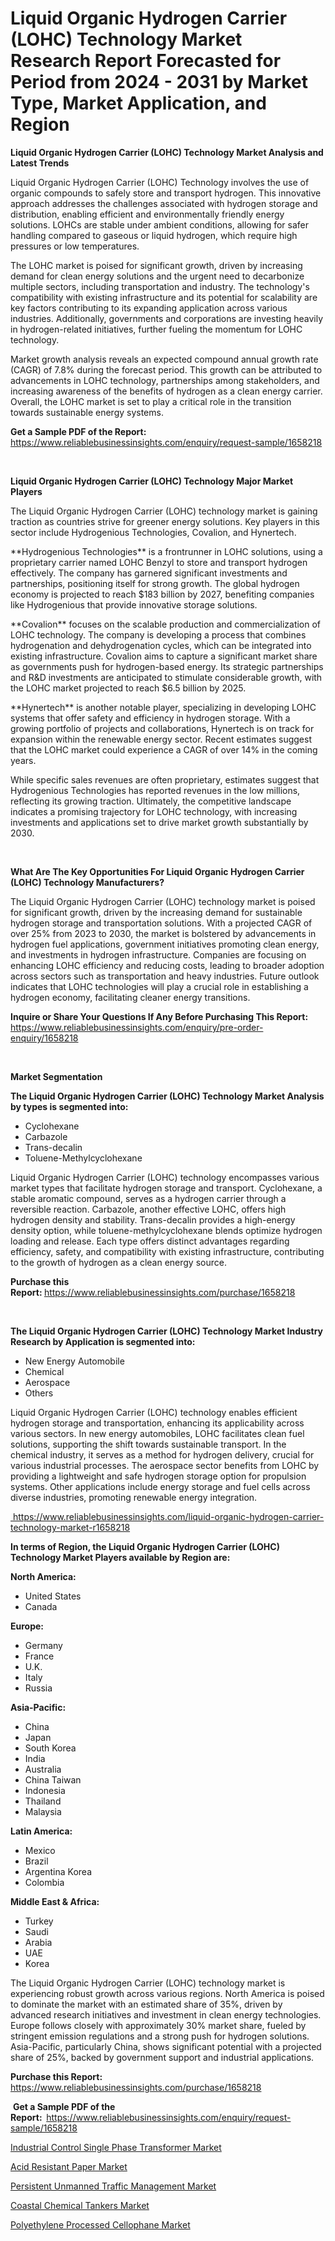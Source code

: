 <p><h1>Liquid Organic Hydrogen Carrier (LOHC) Technology Market Research Report Forecasted for Period from 2024 -  2031 by Market Type, Market Application, and Region</h1></p><p><strong>Liquid Organic Hydrogen Carrier (LOHC) Technology Market Analysis and Latest Trends</strong></p>
<p><p>Liquid Organic Hydrogen Carrier (LOHC) Technology involves the use of organic compounds to safely store and transport hydrogen. This innovative approach addresses the challenges associated with hydrogen storage and distribution, enabling efficient and environmentally friendly energy solutions. LOHCs are stable under ambient conditions, allowing for safer handling compared to gaseous or liquid hydrogen, which require high pressures or low temperatures.</p><p>The LOHC market is poised for significant growth, driven by increasing demand for clean energy solutions and the urgent need to decarbonize multiple sectors, including transportation and industry. The technology's compatibility with existing infrastructure and its potential for scalability are key factors contributing to its expanding application across various industries. Additionally, governments and corporations are investing heavily in hydrogen-related initiatives, further fueling the momentum for LOHC technology.</p><p>Market growth analysis reveals an expected compound annual growth rate (CAGR) of 7.8% during the forecast period. This growth can be attributed to advancements in LOHC technology, partnerships among stakeholders, and increasing awareness of the benefits of hydrogen as a clean energy carrier. Overall, the LOHC market is set to play a critical role in the transition towards sustainable energy systems.</p></p>
<p><strong>Get a Sample PDF of the Report:&nbsp;</strong> <a href="https://www.reliablebusinessinsights.com/enquiry/request-sample/1658218?utm_campaign=62&utm_medium=2&utm_source=Github&utm_content=ia&utm_term=09122024&utm_id=liquid-organic-hydrogen-carrier-lohc-technology">https://www.reliablebusinessinsights.com/enquiry/request-sample/1658218</a></p>
<p>&nbsp;</p>
<p><strong>Liquid Organic Hydrogen Carrier (LOHC) Technology Major Market Players</strong></p>
<p><p>The Liquid Organic Hydrogen Carrier (LOHC) technology market is gaining traction as countries strive for greener energy solutions. Key players in this sector include Hydrogenious Technologies, Covalion, and Hynertech.</p><p>**Hydrogenious Technologies** is a frontrunner in LOHC solutions, using a proprietary carrier named LOHC Benzyl to store and transport hydrogen effectively. The company has garnered significant investments and partnerships, positioning itself for strong growth. The global hydrogen economy is projected to reach $183 billion by 2027, benefiting companies like Hydrogenious that provide innovative storage solutions.</p><p>**Covalion** focuses on the scalable production and commercialization of LOHC technology. The company is developing a process that combines hydrogenation and dehydrogenation cycles, which can be integrated into existing infrastructure. Covalion aims to capture a significant market share as governments push for hydrogen-based energy. Its strategic partnerships and R&D investments are anticipated to stimulate considerable growth, with the LOHC market projected to reach $6.5 billion by 2025.</p><p>**Hynertech** is another notable player, specializing in developing LOHC systems that offer safety and efficiency in hydrogen storage. With a growing portfolio of projects and collaborations, Hynertech is on track for expansion within the renewable energy sector. Recent estimates suggest that the LOHC market could experience a CAGR of over 14% in the coming years.</p><p>While specific sales revenues are often proprietary, estimates suggest that Hydrogenious Technologies has reported revenues in the low millions, reflecting its growing traction. Ultimately, the competitive landscape indicates a promising trajectory for LOHC technology, with increasing investments and applications set to drive market growth substantially by 2030.</p></p>
<p>&nbsp;</p>
<p><strong>What Are The Key Opportunities For Liquid Organic Hydrogen Carrier (LOHC) Technology Manufacturers?</strong></p>
<p><p>The Liquid Organic Hydrogen Carrier (LOHC) technology market is poised for significant growth, driven by the increasing demand for sustainable hydrogen storage and transportation solutions. With a projected CAGR of over 25% from 2023 to 2030, the market is bolstered by advancements in hydrogen fuel applications, government initiatives promoting clean energy, and investments in hydrogen infrastructure. Companies are focusing on enhancing LOHC efficiency and reducing costs, leading to broader adoption across sectors such as transportation and heavy industries. Future outlook indicates that LOHC technologies will play a crucial role in establishing a hydrogen economy, facilitating cleaner energy transitions.</p></p>
<p><strong>Inquire or Share Your Questions If Any Before Purchasing This Report:</strong> <a href="https://www.reliablebusinessinsights.com/enquiry/pre-order-enquiry/1658218?utm_campaign=62&utm_medium=2&utm_source=Github&utm_content=ia&utm_term=09122024&utm_id=liquid-organic-hydrogen-carrier-lohc-technology">https://www.reliablebusinessinsights.com/enquiry/pre-order-enquiry/1658218</a></p>
<p>&nbsp;</p>
<p><strong>Market Segmentation</strong></p>
<p><strong>The Liquid Organic Hydrogen Carrier (LOHC) Technology Market Analysis by types is segmented into:</strong></p>
<p><ul><li>Cyclohexane</li><li>Carbazole</li><li>Trans-decalin</li><li>Toluene-Methylcyclohexane</li></ul></p>
<p><p>Liquid Organic Hydrogen Carrier (LOHC) technology encompasses various market types that facilitate hydrogen storage and transport. Cyclohexane, a stable aromatic compound, serves as a hydrogen carrier through a reversible reaction. Carbazole, another effective LOHC, offers high hydrogen density and stability. Trans-decalin provides a high-energy density option, while toluene-methylcyclohexane blends optimize hydrogen loading and release. Each type offers distinct advantages regarding efficiency, safety, and compatibility with existing infrastructure, contributing to the growth of hydrogen as a clean energy source.</p></p>
<p><strong>Purchase this Report:&nbsp;</strong><a href="https://www.reliablebusinessinsights.com/purchase/1658218?utm_campaign=62&utm_medium=2&utm_source=Github&utm_content=ia&utm_term=09122024&utm_id=liquid-organic-hydrogen-carrier-lohc-technology">https://www.reliablebusinessinsights.com/purchase/1658218</a></p>
<p>&nbsp;</p>
<p><strong>The Liquid Organic Hydrogen Carrier (LOHC) Technology Market Industry Research by Application is segmented into:</strong></p>
<p><ul><li>New Energy Automobile</li><li>Chemical</li><li>Aerospace</li><li>Others</li></ul></p>
<p><p>Liquid Organic Hydrogen Carrier (LOHC) technology enables efficient hydrogen storage and transportation, enhancing its applicability across various sectors. In new energy automobiles, LOHC facilitates clean fuel solutions, supporting the shift towards sustainable transport. In the chemical industry, it serves as a method for hydrogen delivery, crucial for various industrial processes. The aerospace sector benefits from LOHC by providing a lightweight and safe hydrogen storage option for propulsion systems. Other applications include energy storage and fuel cells across diverse industries, promoting renewable energy integration.</p></p>
<p><a href="https://www.reliablebusinessinsights.com/liquid-organic-hydrogen-carrier-technology-market-r1658218?utm_campaign=62&utm_medium=2&utm_source=Github&utm_content=ia&utm_term=09122024&utm_id=liquid-organic-hydrogen-carrier-lohc-technology">&nbsp;https://www.reliablebusinessinsights.com/liquid-organic-hydrogen-carrier-technology-market-r1658218</a></p>
<p><strong>In terms of Region, the Liquid Organic Hydrogen Carrier (LOHC) Technology Market Players available by Region are:</strong></p>
<p>
    <p> <strong> North America: </strong>
        <ul>
            <li>United States</li>
            <li>Canada</li>
        </ul>
        </p> 
    <p> <strong> Europe: </strong>
        <ul>
            <li>Germany</li>
            <li>France</li>
            <li>U.K.</li>
            <li>Italy</li>
            <li>Russia</li>
        </ul>
        </p> 
    <p> <strong> Asia-Pacific: </strong>
        <ul>
            <li>China</li>
            <li>Japan</li>
            <li>South Korea</li>
            <li>India</li>
            <li>Australia</li>
            <li>China Taiwan</li>
            <li>Indonesia</li>
            <li>Thailand</li>
            <li>Malaysia</li>
        </ul>
        </p> 
    <p> <strong> Latin America: </strong>
        <ul>
            <li>Mexico</li>
            <li>Brazil</li>
            <li>Argentina Korea</li>
            <li>Colombia</li>
        </ul>
        </p> 
    <p> <strong> Middle East & Africa: </strong>
        <ul>
            <li>Turkey</li>
            <li>Saudi</li>
            <li>Arabia</li>
            <li>UAE</li>
            <li>Korea</li>
        </ul>
    </p>
    </p>
<p><p>The Liquid Organic Hydrogen Carrier (LOHC) technology market is experiencing robust growth across various regions. North America is poised to dominate the market with an estimated share of 35%, driven by advanced research initiatives and investment in clean energy technologies. Europe follows closely with approximately 30% market share, fueled by stringent emission regulations and a strong push for hydrogen solutions. Asia-Pacific, particularly China, shows significant potential with a projected share of 25%, backed by government support and industrial applications.</p></p>
<p><strong>Purchase this Report: </strong><a href="https://www.reliablebusinessinsights.com/purchase/1658218?utm_campaign=62&utm_medium=2&utm_source=Github&utm_content=ia&utm_term=09122024&utm_id=liquid-organic-hydrogen-carrier-lohc-technology">https://www.reliablebusinessinsights.com/purchase/1658218</a></p>
<p>&nbsp;<strong>Get a Sample PDF of the Report:&nbsp;&nbsp;</strong><a href="https://www.reliablebusinessinsights.com/enquiry/request-sample/1658218?utm_campaign=62&utm_medium=2&utm_source=Github&utm_content=ia&utm_term=09122024&utm_id=liquid-organic-hydrogen-carrier-lohc-technology">https://www.reliablebusinessinsights.com/enquiry/request-sample/1658218</a></p>
<p><strong></strong></p>
<p><p><a href="https://www.linkedin.com/pulse/industrial-control-single-phase-transformer-market-projections-69gcf?utm_campaign=62&utm_medium=2&utm_source=Github&utm_content=ia&utm_term=09122024&utm_id=liquid-organic-hydrogen-carrier-lohc-technology">Industrial Control Single Phase Transformer Market</a></p><p><a href="https://github.com/WashimHussain441/Market-Research-Report-List-1/blob/main/acid-resistant-paper-market.md?utm_campaign=62&utm_medium=2&utm_source=Github&utm_content=ia&utm_term=09122024&utm_id=liquid-organic-hydrogen-carrier-lohc-technology">Acid Resistant Paper Market</a></p><p><a href="https://www.linkedin.com/pulse/compreh-proposis-fbaif?utm_campaign=62&utm_medium=2&utm_source=Github&utm_content=ia&utm_term=09122024&utm_id=liquid-organic-hydrogen-carrier-lohc-technology">Persistent Unmanned Traffic Management Market</a></p><p><a href="https://www.linkedin.com/pulse/global-coastal-chemical-tankers-market-research-report-industry-w7dkf?utm_campaign=62&utm_medium=2&utm_source=Github&utm_content=ia&utm_term=09122024&utm_id=liquid-organic-hydrogen-carrier-lohc-technology">Coastal Chemical Tankers Market</a></p><p><a href="https://github.com/manesros8/Market-Research-Report-List-1/blob/main/polyethylene-processed-cellophane-market.md?utm_campaign=62&utm_medium=2&utm_source=Github&utm_content=ia&utm_term=09122024&utm_id=liquid-organic-hydrogen-carrier-lohc-technology">Polyethylene Processed Cellophane Market</a></p></p>